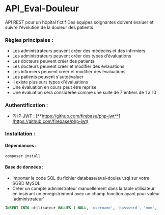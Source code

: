 # API_Eval-Douleur
API REST pour un hôpital fictif
Des équipes soignantes doivent évaluer et suivre l'évolution de la douleur des patients

### Règles principales :
- Les administrateurs peuvent créer des médecins et des infirmiers
- Les administrateurs peuvent créer des types d'évaluations
- Les docteurs peuvent créer des patients
- Les docteurs peuvent créer et modifier des évlauations
- Les infirmiers peuvent créer et modifier des évaluations
- Les patients peuvent s'autoévaluer
- Il existe plusieurs types d'évaluations
- Une évaluation en cours peut être reprise
- Une évaluation sera considérée comme une suite de 7 entiers de 1 à 10

### Authentification :
- PHP-JWT : [**https://github.com/firebase/php-jwt**](https://github.com/firebase/php-jwt)

### Installation :
#### Dépendances :
``` bash
composer install
```

#### Base de données :
- Importer le code SQL du fichier database/eval-douleur.sql sur votre SGBD MySQL
- Créer un compte administrateur manuellement dans la table utilisateur en insérant un enregistrement avec un champ fonction ayant pour valeur 'administrateur'

```SQL
INSERT INTO utilisateur VALUES ( NULL, 'username', 'password', 'nom', 'prenom', 'administrateur', '2017-06-21')
```

